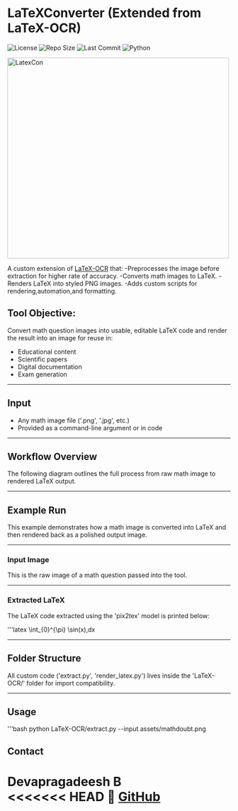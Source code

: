 # LaTeXConverter (Extended from LaTeX-OCR)
![License](https://img.shields.io/github/license/devapragadeesh/LaTeX-Converter?style=flat-square)
![Repo Size](https://img.shields.io/github/repo-size/devapragadeesh/LaTeX-Converter?style=flat-square)
![Last Commit](https://img.shields.io/github/last-commit/devapragadeesh/LaTeX-Converter?style=flat-square)
![Python](https://img.shields.io/badge/python-3.8+-blue.svg?style=flat-square)

<img width="500" height="453" alt="LatexCon" src="https://github.com/user-attachments/assets/8b68886c-12e6-4a76-8d9f-3f05b8a7a193" />


A custom extension of [LaTeX-OCR](https://github.com/lukas-blecher/LaTeX-OCR) that:
-Preprocesses the image before extraction for higher rate of accuracy.
-Converts math images to LaTeX.
-Renders LaTeX into styled PNG images.
-Adds custom scripts for rendering,automation,and formatting.


## Tool Objective:
Convert math question images into usable, editable LaTeX code and render the result into an image for reuse in:
- Educational content
- Scientific papers
- Digital documentation
- Exam generation

---

## Input

- Any math image file ('.png', '.jpg', etc.)
- Provided as a command-line argument or in code

---

## Workflow Overview

The following diagram outlines the full process from raw math image to rendered LaTeX output.

---

## Example Run

This example demonstrates how a math image is converted into LaTeX and then rendered back as a polished output image.

---

### Input Image

This is the raw image of a math question passed into the tool.



---

### Extracted LaTeX

The LaTeX code extracted using the 'pix2tex' model is printed below:

'''latex
\int_{0}^{\pi} \sin(x)\,dx

---

## Folder Structure

All custom code ('extract.py', 'render_latex.py') lives inside the 'LaTeX-OCR/' folder for import compatibility.

---

## Usage

'''bash
python LaTeX-OCR/extract.py --input assets/mathdoubt.png

## Contact

**Devapragadeesh B**   
<<<<<<< HEAD
🔗 [GitHub](https://github.com/devapragadeesh)  
=======
